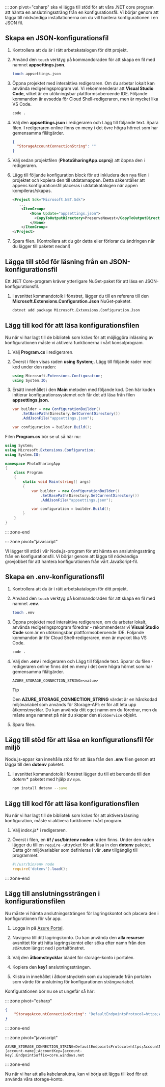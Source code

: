 ::: zon pivot="csharp" ska vi lägga till stöd för att våra .NET core program att hämta en anslutningssträng från en konfigurationsfil. Vi börjar genom att lägga till nödvändiga installationerna om du vill hantera konfigurationen i en JSON fil.

## <a name="create-a-json-configuration-file"></a>Skapa en JSON-konfigurationsfil

1. Kontrollera att du är i rätt arbetskatalogen för ditt projekt.

1. Använd den `touch` verktyg på kommandoraden för att skapa en fil med namnet **appsettings.json**.

    ```bash
    touch appsettings.json
    ```

1. Öppna projektet med interaktiva redigeraren. Om du arbetar lokalt kan använda redigeringsprogram val. Vi rekommenderar att **Visual Studio Code**, vilket är en utökningsbar plattformsoberoende IDE. Följande kommandon är avsedda för Cloud Shell-redigeraren, men är mycket lika VS Code.

    ```bash
    code .
    ```

1. Välj den **appsettings.json** i redigeraren och Lägg till följande text. Spara filen. I redigeraren online finns en meny i det övre högra hörnet som har gemensamma filåtgärder.

    ```json
    {
      "StorageAccountConnectionString": ""
    }
    ```

1. Välj sedan projektfilen (**PhotoSharingApp.csproj**) att öppna den i redigeraren.

1. Lägg till följande konfiguration block för att inkludera den nya filen i projektet och kopiera den till utdatamappen. Detta säkerställer att appens konfigurationsfil placeras i utdatakatalogen när appen kompileras/skapas.

    ```xml
    <Project Sdk="Microsoft.NET.Sdk">
       ...
        <ItemGroup>
            <None Update="appsettings.json">
              <CopyToOutputDirectory>PreserveNewest</CopyToOutputDirectory>
            </None>
        </ItemGroup>
    </Project>
    ```

1. Spara filen. (Kontrollera att du gör detta eller förlorar du ändringen när du lägger till paketet nedan!)

## <a name="add-support-to-read-a-json-configuration-file"></a>Lägga till stöd för läsning från en JSON-konfigurationsfil

Ett .NET Core-program kräver ytterligare NuGet-paket för att läsa en JSON-konfigurationsfil.

1. I avsnittet kommandotolk i fönstret, lägger du till en referens till den **Microsoft.Extensions.Configuration.Json** NuGet-paketet.

    ```bash
    dotnet add package Microsoft.Extensions.Configuration.Json
    ```

## <a name="add-code-to-read-the-configuration-file"></a>Lägg till kod för att läsa konfigurationsfilen

Nu när vi har lagt till de bibliotek som krävs för att möjliggöra inläsning av konfigurationen måste vi aktivera funktionerna i vårt konsolprogram.

1. Välj **Program.cs** i redigeraren.

1. Överst i filen visas raden **using System;**. Lägg till följande rader med kod under den raden:

    ```csharp
    using Microsoft.Extensions.Configuration;
    using System.IO;
    ```

1. Ersätt innehållet i den **Main** metoden med följande kod. Den här koden initierar konfigurationssystemet och får det att läsa från filen **appsettings.json**.

    ```csharp
    var builder = new ConfigurationBuilder()
        .SetBasePath(Directory.GetCurrentDirectory())
        .AddJsonFile("appsettings.json");

    var configuration = builder.Build();
    ```

Filen **Program.cs** bör se ut så här nu:

```csharp
using System;
using Microsoft.Extensions.Configuration;
using System.IO;

namespace PhotoSharingApp
{
    class Program
    {
        static void Main(string[] args)
        {
            var builder = new ConfigurationBuilder()
                .SetBasePath(Directory.GetCurrentDirectory())
                .AddJsonFile("appsettings.json");

            var configuration = builder.Build();            
        }
    }
}
```

::: zone-end

::: zone pivot="javascript"

Vi lägger till stöd i vår Node.js-program för att hämta en anslutningssträng från en konfigurationsfil. Vi börjar genom att lägga till nödvändiga grovjobbet för att hantera konfigurationen från vårt JavaScript-fil.

## <a name="create-a-env-configuration-file"></a>Skapa en .env-konfigurationsfil

1. Kontrollera att du är i rätt arbetskatalogen för ditt projekt.

1. Använd den `touch` verktyg på kommandoraden för att skapa en fil med namnet **.env**.

    ```bash
    touch .env
    ```

1. Öppna projektet med interaktiva redigeraren, om du arbetar lokalt, använda redigeringsprogram föredrar - rekommenderar vi **Visual Studio Code** som är en utökningsbar plattformsoberoende IDE. Följande kommandon är för Cloud Shell-redigeraren, men är mycket lika VS Code.
    
    ```bash
    code .
    ```

1. Välj den **.env** i redigeraren och Lägg till följande text. Sparar du filen - redigeraren online finns det en meny i det övre högra hörnet som har gemensamma filåtgärder.

    ```
    AZURE_STORAGE_CONNECTION_STRING=<value>
    ```

    > [!TIP]
    > Den **AZURE_STORAGE_CONNECTION_STRING** värdet är en hårdkodad miljövariabel som används för Storage-API: er för att leta upp åtkomstnycklar. Du kan använda ditt eget namn om du föredrar, men du måste ange namnet på när du skapar den `BlobService` objekt.

1. Spara filen.

## <a name="add-support-to-read-an-environment-configuration-file"></a>Lägg till stöd för att läsa en konfigurationsfil för miljö

Node.js-appar kan innehålla stöd för att läsa från den **.env** filen genom att lägga till den **dotenv** paketet.

1. I avsnittet kommandotolk i fönstret lägger du till ett beroende till den *dotenv** paketet med hjälp av `npm`.

    ```bash
    npm install dotenv --save
    ```

## <a name="add-code-to-read-the-configuration-file"></a>Lägg till kod för att läsa konfigurationsfilen

Nu när vi har lagt till de bibliotek som krävs för att aktivera läsning konfiguration, måste vi aktivera funktionen i vårt program.

1. Välj *index.js** i redigeraren.

1. Överst i filen, en **#! / usr/bin/env noden** raden finns. Under den raden lägger du till en `require` -uttrycket för att läsa in den **dotenv** paketet. Detta gör miljövariabler som definieras i vår **.env** tillgänglig till programmet.

    ```javascript
    #!/usr/bin/env node
    require('dotenv').load();

    ```
::: zone-end

## <a name="add-the-connection-string-to-the-configuration-file"></a>Lägg till anslutningssträngen i konfigurationsfilen

Nu måste vi hämta anslutningssträngen för lagringskontot och placera den i konfigurationen för vår app.

1. Logga in på [Azure Portal](https://portal.azure.com/?azure-portal=true).

1. Navigera till ditt lagringskonto. Du kan använda den **alla resurser** avsnittet för att hitta lagringskontot eller söka efter namn från den _sökrutan_ längst ned i portalfönstret.

1. Välj den **åtkomstnycklar** bladet för storage-konto i portalen.

1. Kopiera den **key1** anslutningssträngen.

1. Klistra in innehållet i åtkomstnyckeln som du kopierade från portalen som värde för anslutning för konfigurationen strängvariabel.

Konfigurationen bör nu se ut ungefär så här:

::: zone pivot="csharp"
```json
{
    "StorageAccountConnectionString": "DefaultEndpointsProtocol=https;AccountName=[account-name];AccountKey=[account-key];EndpointSuffix=core.windows.net"
}
```
::: zone-end

::: zone pivot="javascript"
```
AZURE_STORAGE_CONNECTION_STRING=DefaultEndpointsProtocol=https;AccountName=[account-name];AccountKey=[account-key];EndpointSuffix=core.windows.net
```
::: zone-end

Nu när vi har att alla kabelanslutna, kan vi börja att lägga till kod för att använda våra storage-konto.
